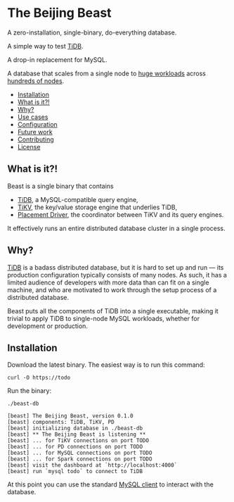 # The Beijing Beast

A zero-installation, single-binary, do-everything database.

A simple way to test [TiDB][l].

A drop-in replacement for MySQL.

A database that scales from a single node to [huge workloads][l] across [hundreds of nodes][l].

- [Installation][l]
- [What is it?!][l]
- [Why?][l]
- [Use cases][l]
- [Configuration][l]
- [Future work][l]
- [Contributing][l]
- [License][l]


## What is it?!

Beast is a single binary that contains

- [TiDB][l], a MySQL-compatible query engine,
- [TiKV][l], the key/value storage engine that underlies TiDB,
- [Placement Driver][l], the coordinator between TiKV and its query engines.

It effectively runs an entire distributed database cluster in a single process.


## Why?

[TiDB][l] is a badass distributed database, but it is hard to set up and run
&mdash; its production configuration typically consists of many nodes. As such,
it has a limited audience of developers with more data than can fit on a single
machine, and who are motivated to work through the setup process of a
distributed database.

Beast puts all the components of TiDB into a single executable, making it trivial
to apply TiDB to single-node MySQL workloads, whether for development or
production.


## Installation

Download the latest binary. The easiest way is to run this command:

```
curl -O https://todo
```

Run the binary:

```
./beast-db

[beast] The Beijing Beast, version 0.1.0
[beast] components: TiDB, TiKV, PD
[beast] initializing database in ./beast-db
[beast] ** The Beijing Beast is listening **
[beast] ... for TiKV connections on port TODO
[beast] ... for PD connections on port TODO
[beast] ... for MySQL connections on port TODO
[beast] ... for Spark connections on port TODO
[beast] visit the dashboard at `http://localhost:4000`
[beast] run `mysql todo` to connect to TiDB
```

At this point you can use the standard [MySQL client][l] to interact with the database.


[l]: todo